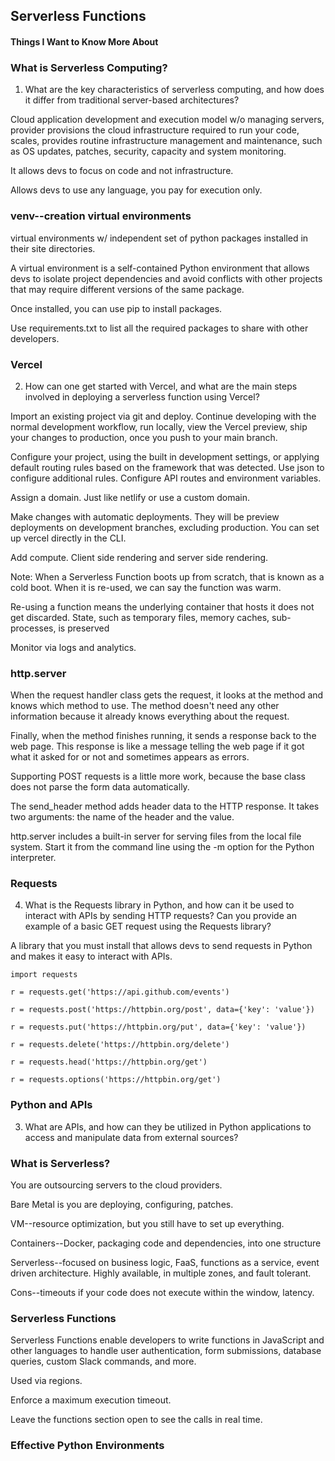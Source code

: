 ## Serverless Functions

#### Things I Want to Know More About


### What is Serverless Computing? 

1. What are the key characteristics of serverless computing, and how does it differ from traditional server-based architectures?

Cloud application development and execution model w/o managing servers, provider provisions the cloud infrastructure required to run your code, scales, provides routine infrastructure management and maintenance, such as OS updates, patches, security, capacity and system monitoring. 

It allows devs to focus on code and not infrastructure. 

Allows devs to use any language, you pay for execution only.


### venv--creation virtual environments

virtual environments w/ independent set of python packages installed in their site directories.

A virtual environment is a self-contained Python environment that allows devs to isolate project dependencies and avoid conflicts with other projects that may require different versions of the same package.

Once installed, you can use pip to install packages. 

Use requirements.txt to list all the required packages to share with other developers. 

### Vercel

2. How can one get started with Vercel, and what are the main steps involved in deploying a serverless function using Vercel?

Import an existing project via git and deploy. Continue developing with the normal development workflow, run locally, view the Vercel preview, ship your changes to production, once you push to your main branch.

Configure your project, using the built in development settings, or applying default routing rules based on the framework that was detected. Use json to configure additional rules. Configure API routes and environment variables. 

Assign a domain. Just like netlify or use a custom domain. 

Make changes with automatic deployments. They will be preview deployments on development branches, excluding production. You can set up vercel directly in the CLI. 

Add compute.  Client side rendering and server side rendering. 

Note: When a Serverless Function boots up from scratch, that is known as a cold boot. When it is re-used, we can say the function was warm.

Re-using a function means the underlying container that hosts it does not get discarded. State, such as temporary files, memory caches, sub-processes, is preserved

Monitor via logs and analytics. 

### http.server

When the request handler class gets the request, it looks at the method and knows which method to use. The method doesn't need any other information because it already knows everything about the request.

Finally, when the method finishes running, it sends a response back to the web page. This response is like a message telling the web page if it got what it asked for or not and sometimes appears as errors. 

Supporting POST requests is a little more work, because the base class does not parse the form data automatically. 

The send_header method adds header data to the HTTP response. It takes two arguments: the name of the header and the value.

http.server includes a built-in server for serving files from the local file system. Start it from the command line using the -m option for the Python interpreter.

### Requests

4. What is the Requests library in Python, and how can it be used to interact with APIs by sending HTTP requests? Can you provide an example of a basic GET request using the Requests library?

A library that you must install that allows devs to send requests in Python and makes it easy to interact with APIs. 

`import requests`

`r = requests.get('https://api.github.com/events')`

`r = requests.post('https://httpbin.org/post', data={'key': 'value'})`

`r = requests.put('https://httpbin.org/put', data={'key': 'value'})`

`r = requests.delete('https://httpbin.org/delete')`

`r = requests.head('https://httpbin.org/get')`

`r = requests.options('https://httpbin.org/get')`

### Python and APIs

3. What are APIs, and how can they be utilized in Python applications to access and manipulate data from external sources?

### What is Serverless? 

You are outsourcing servers to the cloud providers. 

Bare Metal is you are deploying, configuring, patches.

VM--resource optimization, but you still have to set up everything.

Containers--Docker, packaging code and dependencies, into one structure

Serverless--focused on business logic, FaaS, functions as a service, event driven architecture. Highly available, in multiple zones, and fault tolerant.

Cons--timeouts if your code does not execute within the window, latency. 

### Serverless Functions

Serverless Functions enable developers to write functions in JavaScript and other languages to handle user authentication, form submissions, database queries, custom Slack commands, and more.

Used via regions.

Enforce a maximum execution timeout. 

Leave the functions section open to see the calls in real time. 

### Effective Python Environments








